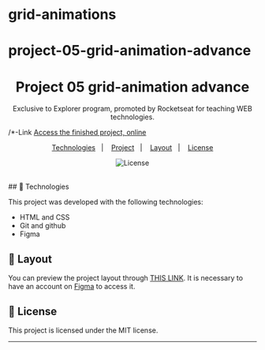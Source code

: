 # grid-animations

# project-05-grid-animation-advance

<h1 align="center"> Project 05 grid-animation advance</h1>

<p align="center">
Exclusive to Explorer program, promoted by Rocketseat for teaching WEB technologies.
</p>

/*-Link [Access the finished project, online](https://wallacepasson.github.io/grid-animations/index.html)


<p align="center">
  <a href="#-Technologies">Technologies</a>&nbsp;&nbsp;&nbsp;|&nbsp;&nbsp;&nbsp;
  <a href="#-Project">Project</a>&nbsp;&nbsp;&nbsp;|&nbsp;&nbsp;&nbsp;
  <a href="#-layout">Layout</a>&nbsp;&nbsp;&nbsp;|&nbsp;&nbsp;&nbsp;
  <a href="#memo-license">License</a>
</p>

<p align="center">
  <img alt="License" src=https://i.imgur.com/PyRvqng.jpg&message=MIT&color=49AA26&labelColor=000000">
</p>

<br>
## 🚀 Technologies

This project was developed with the following technologies:

- HTML and CSS
- Git and github
- Figma

## 🔖 Layout

You can preview the project layout through [THIS LINK](https://www.figma.com/file/yWpGd2phMvt03wMsKmyN1v/Stage-03---Formul%C3%A1rio-avan%C3%A7ado-(Copy)?node-id=10%3A17&t=Ey1YrAGAL5MO222f-0). It is necessary to have an account on [Figma](https://figma.com) to access it.

## :memo: License

This project is licensed under the MIT license.

---
